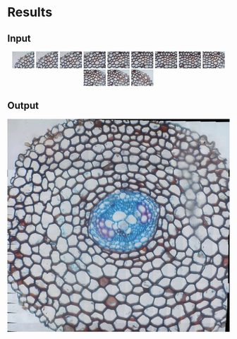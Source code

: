 # Results #

## Input ##
<p align="center">
  <img src="images/1.jpg" width="50" title="">
  <img src="images/2.jpg" width="50" alt="">
  <img src="images/3.jpg" width="50" title="">
  <img src="images/4.jpg" width="50" alt="">
  <img src="images/5.jpg" width="50" title="">
  <img src="images/6.jpg" width="50" alt="">
  <img src="images/7.jpg" width="50" title="">
  <img src="images/8.jpg" width="50" alt="">
  <img src="images/9.jpg" width="50" title="">
  <img src="images/10.jpg" width="50" alt="">
  <img src="images/11.jpg" width="50" title="">
  <img src="images/12.jpg" width="50" alt="">
</p>

## Output ##
<p align="center">
  <img src="images/output.jpg" width="600" title="">
</p>
